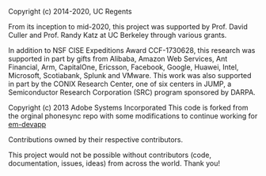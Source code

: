Copyright (c) 2014-2020, UC Regents

From its inception to mid-2020, this project was supported by Prof. David
Culler and Prof. Randy Katz at UC Berkeley through various grants.

In addition to NSF CISE Expeditions Award CCF-1730628, this research was
supported in part by gifts from Alibaba, Amazon Web Services, Ant Financial,
Arm, CapitalOne, Ericsson, Facebook, Google, Huawei, Intel, Microsoft,
Scotiabank, Splunk and VMware. This work was also supported in part by the
CONIX Research Center, one of six centers in JUMP, a Semiconductor Research
Corporation (SRC) program sponsored by DARPA.

Copyright (c) 2013 Adobe Systems Incorporated
This code is forked from the orginal phonesync repo with some modifications to continue working for [em-devapp](https://github.com/e-mission/e-mission-devapp)

Contributions owned by their respective contributors.

This project would not be possible without contributors (code, documentation,
issues, ideas) from across the world. Thank you!
